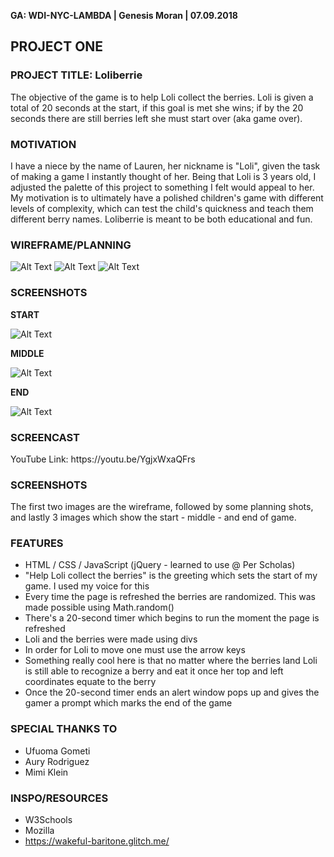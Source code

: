 **GA: WDI-NYC-LAMBDA | Genesis Moran | 07.09.2018**

## PROJECT ONE

### PROJECT TITLE: Loliberrie
<p>The objective of the game is to help Loli collect the berries. Loli is given a total of 20 seconds at the start, if this goal is met she wins; if by the 20 seconds there are still berries left she must start over (aka game over).</p>

### MOTIVATION
<p>I have a niece by the name of Lauren, her nickname is "Loli", given the task of making a game I instantly thought of her. Being that Loli is 3 years old, I adjusted the palette of this project to something I felt would appeal to her. My motivation is to ultimately have a polished children's game with different levels of complexity, which can test the child's quickness and teach them different berry names. Loliberrie is meant to be both educational and fun.</p>

### WIREFRAME/PLANNING
![Alt Text](https://github.com/genesisMoran/project_one/blob/master/README_planning/genesisMoran_1.jpeg)
![Alt Text](https://github.com/genesisMoran/project_one/blob/master/README_planning/genesisMoran_2.jpeg)
![Alt Text](https://github.com/genesisMoran/project_one/blob/master/README_planning/gM_online-whiteboard.png)

### SCREENSHOTS
**START**

![Alt Text](https://github.com/genesisMoran/project_one/blob/master/README_planning/one.png)

**MIDDLE**

![Alt Text](https://github.com/genesisMoran/project_one/blob/master/README_planning/two.png)

**END**

![Alt Text](https://github.com/genesisMoran/project_one/blob/master/README_planning/three.png)

### SCREENCAST
<p>YouTube Link: https://youtu.be/YgjxWxaQFrs </p>

### SCREENSHOTS
<p>The first two images are the wireframe, followed by some planning shots, and lastly 3 images which show the start - middle - and end of game.</p>

### FEATURES
- HTML / CSS / JavaScript (jQuery - learned to use @ Per Scholas)
- "Help Loli collect the berries" is the greeting which sets the start of my game. I used my voice for this
- Every time the page is refreshed the berries are randomized. This was made possible using Math.random()
- There's a 20-second timer which begins to run the moment the page is refreshed
- Loli and the berries were made using divs
- In order for Loli to move one must use the arrow keys
- Something really cool here is that no matter where the berries land Loli is still able to recognize a berry and eat it once her top and left coordinates equate to the berry
- Once the 20-second timer ends an alert window pops up and gives the gamer a prompt which marks the end of the game

### SPECIAL THANKS TO
- Ufuoma Gometi
- Aury Rodriguez
- Mimi Klein

### INSPO/RESOURCES
- W3Schools
- Mozilla
- https://wakeful-baritone.glitch.me/
